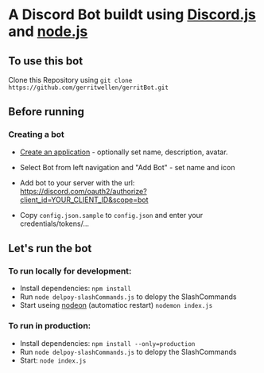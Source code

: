 # A Discord Bot buildt using [Discord.js](discord.js.org) and [node.js](nodejs.org)
## To use this bot
Clone this Repository using `git clone https://github.com/gerritwellen/gerritBot.git`
## Before running
### Creating a bot
- [Create an application](https://discord.com/developers/applications/) - optionally set name, description, avatar.
- Select Bot from left navigation and "Add Bot" - set name and icon
- Add bot to your server with the url: https://discord.com/oauth2/authorize?client_id=YOUR_CLIENT_ID&scope=bot

- Copy `config.json.sample` to `config.json` and enter your credentials/tokens/...
## Let's run the bot
### To run locally for development:
- Install dependencies: `npm install`
- Run `node delpoy-slashCommands.js` to delopy the SlashCommands
- Start useing [nodeon](https://www.npmjs.com/package/nodemon) (automatioc restart) `nodemon index.js`

### To run in production:
- Install dependencies: `npm install --only=production`
- Run `node delpoy-slashCommands.js` to delopy the SlashCommands
- Start: `node index.js`
